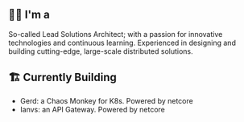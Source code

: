## 👨‍💻 I'm a 
So-called Lead Solutions Architect; with a passion for innovative technologies and continuous learning. Experienced in designing and building cutting-edge, large-scale distributed solutions.

## 🏗 Currently Building
- Gerd: a Chaos Monkey for K8s. Powered by netcore
- Ianvs: an API Gateway. Powered by netcore

<!--
**mohammad-shaddad/mohammad-shaddad** is a ✨ _special_ ✨ repository because its `README.md` (this file) appears on your GitHub profile.

Here are some ideas to get you started:

- 🔭 I’m currently working on ...
- 🌱 I’m currently learning ...
- 👯 I’m looking to collaborate on ...
- 🤔 I’m looking for help with ...
- 💬 Ask me about ...
- 📫 How to reach me: ...
- 😄 Pronouns: ...
- ⚡ Fun fact: ...
-->

